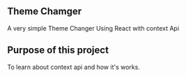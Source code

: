## Theme Chamger

A very simple Theme Changer Using React with context Api

## Purpose of this project

To learn about context api and how it's works.

